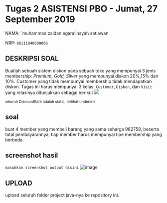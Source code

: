 # Tugas 2 ASISTENSI PBO - Jumat, 27 September 2019
NAMA: `muhammad zaidan egaralinsyah setiawan

NRP: `06111840000066`


## DESKRIPSI SOAL
Buatlah sebuah sistem diskon pada sebuah toko yang mempunyai 3 jenis membership: *Premium, Gold, Silver* yang mempunyai diskon 20%,15% dan 10%.
Customer yang tidak mempunyai membership tidak mendapatkan diskon.
Tugas ini harus mempunyai 3 kelas: `Customer`, `Diskon`, dan `Visit` yang relasinya ditunjukkan sebagai berikut
![](https://www.ntu.edu.sg/home/ehchua/programming/java/images/ExerciseOOP_Discount.png)

<small>seluruh DiscountRate adalah static, terlihat underline</small>

## soal
buat 4 member yang membeli barang yang sama seharga 982758, beserta total pembayarannya, tiap member harus mempunyai tipe membership yang berbeda.

## screenshot hasil
`masukkan screenshot output disini`
![image](https://user-images.githubusercontent.com/55585415/66198574-e451f400-e6c6-11e9-9631-33c3d220ed83.png)

## UPLOAD
upload seluruh folder project java-nya ke repository ini.
